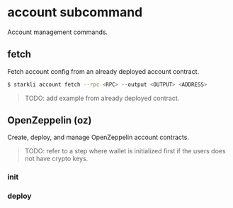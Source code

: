 # account subcommand

Account management commands.

## fetch

Fetch account config from an already deployed account contract.

```bash
$ starkli account fetch --rpc <RPC> --output <OUTPUT> <ADDRESS>
```

> TODO: add example from already deployed contract.

## OpenZeppelin (oz)

Create, deploy, and manage OpenZeppelin account contracts.

> TODO: refer to a step where wallet is initialized first if the users
> does not have crypto keys.

### init
### deploy
